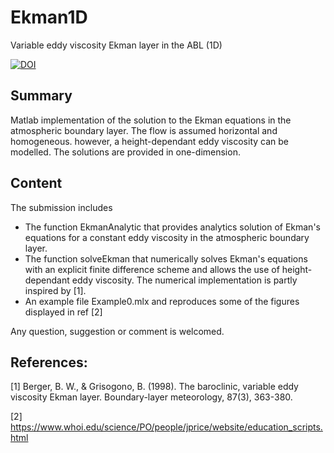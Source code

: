 # Ekman1D
Variable eddy viscosity Ekman layer in the ABL (1D)


[![DOI](https://zenodo.org/badge/264255959.svg)](https://zenodo.org/badge/latestdoi/264255959)

## Summary

Matlab implementation of the solution to the Ekman equations in the atmospheric boundary layer. The flow is assumed horizontal and homogeneous. however, a height-dependant eddy viscosity can be modelled. The solutions are provided in one-dimension.

## Content

The submission includes

  - The function EkmanAnalytic that provides analytics solution of Ekman's equations for a constant eddy viscosity in the atmospheric boundary layer.
  - The function solveEkman that numerically solves Ekman's equations with an explicit finite difference scheme and allows the use of height-dependant eddy viscosity. The numerical implementation is partly inspired by [1].
  - An example file Example0.mlx and reproduces some of the figures displayed in ref [2]

Any question, suggestion or comment is welcomed.

## References:

[1] Berger, B. W., & Grisogono, B. (1998). The baroclinic, variable eddy viscosity Ekman layer. Boundary-layer meteorology, 87(3), 363-380.

[2] https://www.whoi.edu/science/PO/people/jprice/website/education_scripts.html
